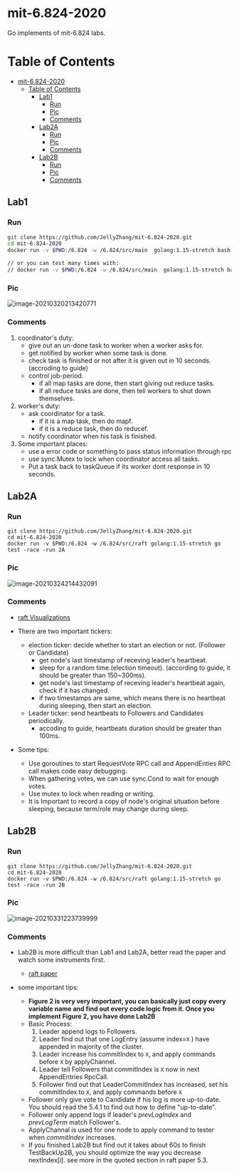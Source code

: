 # mit-6.824-2020

Go implements of mit-6.824 labs.



Table of Contents
=================

 * [mit-6.824-2020](/data/README.md#mit-6824-2020)
   * [Table of Contents](/data/README.md#table-of-contents)
      * [Lab1](/data/README.md#lab1)
         * [Run](/data/README.md#run)
         * [Pic](/data/README.md#pic)
         * [Comments](/data/README.md#comments)
      * [Lab2A](/data/README.md#lab2a)
         * [Run](/data/README.md#run-1)
         * [Pic](/data/README.md#pic-1)
         * [Comments](/data/README.md#comments-1)
      * [Lab2B](/data/README.md#lab2b)
         * [Run](/data/README.md#run-2)
         * [Pic](/data/README.md#pic-2)
         * [Comments](/data/README.md#comments-2)



## Lab1

### Run

```bash
git clone https://github.com/JellyZhang/mit-6.824-2020.git
cd mit-6.824-2020
docker run -v $PWD:/6.824 -w /6.824/src/main  golang:1.15-stretch bash ./test-mr.sh

// or you can test many times with:
// docker run -v $PWD:/6.824 -w /6.824/src/main  golang:1.15-stretch bash ./test-mr-many.sh 3
```

### Pic

![image-20210320213420771](https://tva1.sinaimg.cn/large/008eGmZEly1goqp49lpjuj30w80guq7s.jpg)

### Comments

1. coordinator's duty:
   - give out an un-done task to worker when a worker asks for.
   - get notified by worker when some task is done.
   - check task is finished or not after it is given out in 10 seconds.(accroding to guide)
   - control job-period.
     - if all map tasks are done, then start giving out reduce tasks.
     - if all reduce tasks are done, then tell workers to shut down themselves.
2. worker's duty:
   - ask coordinator for a task.
     - if it is a map task, then do mapf.
     - if it is a reduce task, then do reducef.
   - notify coordinator when his task is finished.
3. Some important places:
   - use a error code or something  to pass status information through rpc
   - use sync.Mutex to lock when coordinator access all tasks.
   - Put a task back to taskQueue if its worker dont response in 10 seconds.
   



## Lab2A

### Run

```shell
git clone https://github.com/JellyZhang/mit-6.824-2020.git
cd mit-6.824-2020
docker run -v $PWD:/6.824 -w /6.824/src/raft golang:1.15-stretch go test -race -run 2A
```



### Pic

![image-20210324214432091](https://tva1.sinaimg.cn/large/008eGmZEly1govbw2sog4j32780fkh1t.jpg)

### Comments

- [raft Visualizations](http://thesecretlivesofdata.com/raft/)

- There are two important tickers:
  - election ticker: decide whether to start an election or not. (Follower or Candidate)
    - get node's last timestamp of receving leader's heartbeat.
    - sleep for a random time.(election timeout). (according to guide, it should be greater than 150~300ms).
    - get node's last timestamp of receving leader's heartbeat again, check if it has changed.
    - if two timestamps are same, which means there is no heartbeat during sleeping, then start an election.
  - Leader ticker: send heartbeats to Followers and Candidates periodically.
    - accoding to guide, heartbeats duration should be greater than 100ms.

- Some tips:
  - Use goroutines to start RequestVote RPC call and AppendEnties RPC call makes code easy debugging.
  - When gathering votes, we can use sync.Cond to wait for enough votes. 
  - Use mutex to lock when reading or writing.
  - It is Important to record a copy of node's original situation before sleeping, because term/role may change during sleep.



## Lab2B

### Run

```shell
git clone https://github.com/JellyZhang/mit-6.824-2020.git
cd mit-6.824-2020
docker run -v $PWD:/6.824 -w /6.824/src/raft golang:1.15-stretch go test -race -run 2B
```

### Pic

![image-20210331223739999](https://tva1.sinaimg.cn/large/008eGmZEly1gp3grjmhxsj30rr0fidj7.jpg)



### Comments

- Lab2B is more difficult than Lab1 and Lab2A, better read the paper and watch some instruments first.
  - [raft paper](http://nil.csail.mit.edu/6.824/2020/papers/raft-extended.pdf)

- some important tips:
  - **Figure 2 is very very important, you can basically just copy every variable name and find out every code logic  from it. Once you implement Figure 2, you have done Lab2B**
  - Basic Process:
    1. Leader append logs to Followers.
    2. Leader find out that one LogEntry (assume index=`X` ) have appended in majority of the cluster.
    3. Leader increase his commitIndex to `X`, and apply commands before `X` by applyChannel.
    4. Leader tell Followers that commitIndex is `X` now in next AppendEntries RpcCall.
    5. Follower find out that LeaderCommitIndex has increased, set his commitIndex to `X`, and apply commands before `X`
  - Follower only give vote to Candidate if his log is more up-to-date. You should read the 5.4.1 to find out how to define "up-to-date".
  - Follower only append logs if leader's *prevLogIndex* and *prevLogTerm* match Follower's.
  - ApplyChannal is used for one node to apply command to tester when *commitIndex* increases.
  - If you finished Lab2B but find out it takes about 60s to finish TestBackUp2B, you should optimize the way you decrease nextIndex[i]. see more in the quoted section in raft paper 5.3.

